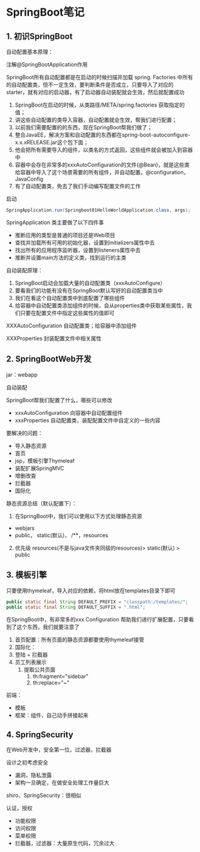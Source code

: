 # SpringBoot笔记

## 1. 初识SpringBoot

自动配置基本原理：

注解@SpringBootApplication作用

SpringBoot所有自动配置都是在启动的时候扫描并加载 spring. Factories 中所有的自动配置类，但不一定生效，要判断条件是否成立，只要导入了对应的starter，就有对应的启动器，有了启动器自动装配就会生效，然后就配置成功

1. SpringBoot在启动的时候，从类路径/META/spring.factories 获取指定的值；
2. 讲这些自动配置的类导入容器，自动配置就会生效，帮我们进行配置；
3. 以前我们需要配置的的东西，现在SpringBoot帮我们做了；
4. 整合JavaEE，解决方案和自动配置的东西都在spring-boot-autoconfigure-x.x.xRELEASE.jar这个包下面；
5. 他会把所有需要导入的组件，以类名的方式返回，这些组件就会被加入到容器中
6. 容器中会存在非常多的xxxAutoConfiguration的文件(@Bean)，就是这些类给容器中导入了这个场景需要的所有组件，并自动配置，@configuration， JavaConfig
7. 有了自动配置类，免去了我们手动编写配置文件的工作



启动 

``` java
SpringApplication.run(Springboot01HelloWorldApplication.class, args);
```

SpringApplication 类主要做了以下四件事

+ 推断应用的类型是普通的项目还是Web项目
+ 查找并加载所有可用的初始化器，设置到initializers属性中去
+ 找出所有的应用程序监听器，设置到listeners属性中去
+ 推断并设置main方法的定义类，找到运行的主类

自动装配原理：

1. SpringBoot启动会加载大量的自动配置类（xxxAutoConfigure）
2. 要看我们的功能有没有在SpringBoot默认写好的自动配置类当中
3. 我们在看这个自动配置类中到底配置了哪些组件
4. 给容器中自动配置类添加组件的时候，会从properties类中获取某些属性，我们只要在配置文件中指定这些属性的值即可

XXXAutoConfiguration 自动配置类；给容器中添加组件

XXXProperties 封装配置文件中相关属性

## 2. SpringBootWeb开发

jar：webapp

自动装配

SpringBoot帮我们配置了什么，哪些可以修改

+ xxxAutoConfiguration 向容器中自动配置组件
+ xxxProperties 自动配置类，装配配置文件中自定义的一些内容

要解决的问题：

+ 导入静态资源
+ 首页
+ jsp，模板引擎Thymeleaf
+ 装配扩展SpringMVC
+ 增删改查
+ 拦截器
+ 国际化

静态资源总结（默认配置下）：

1. 在SpringBoot中，我们可以使用以下方式处理静态资源

+ webjars
+ public， static(默认)， /**，resources

2. 优先级 resources(不是与java文件夹同级的resources)> static(默认) > public

## 3. 模板引擎

只要使用thymeleaf，导入对应的依赖，将html放在templates目录下即可

```java
public static final String DEFAULT_PREFIX = "classpath:/templates/";
public static final String DEFAULT_SUFFIX = ".html";
```

在SpringBoot中，有非常多的xxx Configuration 帮助我们进行扩展配置，只要看到了这个东西，我们就要注意了

1. 首页配置：所有页面的静态资源都要使用thymeleaf接管
2. 国际化：
3. 登陆 + 拦截器
4. 员工列表展示
   1. 提取公共页面
      1. th:fragment="sidebar"
      2. th:replace="~"




前端：

+ 模板
+ 框架：组件，自己动手拼接起来

## 4. SpringSecurity

在Web开发中，安全第一位，过滤器，拦截器

设计之初考虑安全

+ 漏洞，隐私泄露
+ 架构一旦确定，在做安全处理工作量巨大



shiro、SpringSecurity：很相似

认证，授权



+ 功能权限
+ 访问权限
+ 菜单权限
+ 拦截器，过滤器：大量原生代码，冗余过大



